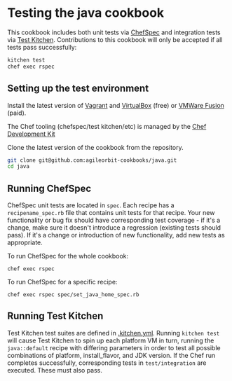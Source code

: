 # Testing the java cookbook

This cookbook includes both unit tests via [ChefSpec](https://github.com/chefspec/chefspec) and integration tests via [Test Kitchen](https://github.com/test-kitchen/test-kitchen). Contributions to this cookbook will only be accepted if all tests pass successfully:

```bash
kitchen test
chef exec rspec
```

## Setting up the test environment

Install the latest version of [Vagrant](https://www.vagrantup.com/downloads.html) and [VirtualBox](https://www.virtualbox.org/wiki/Downloads) (free) or [VMWare Fusion](http://www.vmware.com/products/fusion.html) (paid).

The Chef tooling (chefspec/test kitchen/etc) is managed by the [Chef Development Kit](https://downloads.chef.io/chefdk)

Clone the latest version of the cookbook from the repository.

```bash
git clone git@github.com:agileorbit-cookbooks/java.git
cd java
```

## Running ChefSpec

ChefSpec unit tests are located in `spec`. Each recipe has a `recipename_spec.rb` file that contains unit tests for that recipe. Your new functionality or bug fix should have corresponding test coverage - if it's a change, make sure it doesn't introduce a regression (existing tests should pass). If it's a change or introduction of new functionality, add new tests as appropriate.

To run ChefSpec for the whole cookbook:

`chef exec rspec`

To run ChefSpec for a specific recipe:

`chef exec rspec spec/set_java_home_spec.rb`

## Running Test Kitchen

Test Kitchen test suites are defined in [.kitchen.yml](https://github.com/agileorbit-cookbooks/java/blob/master/.kitchen.yml). Running `kitchen test` will cause Test Kitchen to spin up each platform VM in turn, running the `java::default` recipe with differing parameters in order to test all possible combinations of platform, install_flavor, and JDK version. If the Chef run completes successfully, corresponding tests in `test/integration` are executed. These must also pass.
